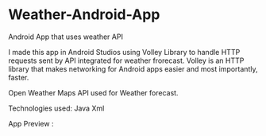 # Weather-Android-App
Android App that uses weather API

I made this app in Android Studios using Volley Library to handle HTTP requests sent by API integrated for weather frorecast.
Volley is an HTTP library that makes networking for Android apps easier and most importantly, faster. 

Open Weather Maps API used for Weather forecast.

Technologies used:
Java
Xml


App Preview :

